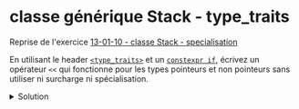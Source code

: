 # classe générique Stack -  type_traits

Reprise de l'exercice [13-01-10 - classe Stack - specialisation](13-01-10%20-%20classe%20Stack%20-%20specialisation.md)

En utilisant le header [`<type_traits>`](https://cplusplus.com/reference/type_traits/) et un [`constexpr if`](https://en.cppreference.com/w/cpp/language/if#Constexpr_if),
écrivez un opérateur `<<` qui fonctionne pour les types pointeurs et non pointeurs sans utiliser ni surcharge 
ni spécialisation. 

<details>
<summary>Solution</summary>

~~~cpp
#include <type_traits>   // std::is_pointer

template <typename T, size_t n>
std::ostream& operator<< (std::ostream& os, const Stack<T, n>& s) {
   for (size_t i = 0; i < s.index; ++i) {
      if constexpr (std::is_pointer<T>::value)
         os << "[" << i << "] " << *s.data[i] << '\n';
      else
         os << "[" << i << "] " << s.data[i] << '\n';
   }
   return os;
}
~~~

Notons qu'il est indispensable ici d'utiliser `if constexpr`. 

Si on oublie le `constexpr`, le code 
ne compile pas pour les types T qui ne disposent pas de l'opérateur `*` unaire, i.e. pour les 
types qui en sont pas des pointeurs ou des itérateurs. 

Avec `constexpr`, la branche qui n'est pas exécutée n'est pas non plus compilée.

### Tous les fichiers ...

<details>
<summary>main.cpp</summary>

~~~cpp
#include <iostream>

#include "Stack.h"

using namespace std;

int main() {

   const vector data = {0, 1, 2, 3, 4, 5};

   // int
   Stack<int, 10> s1;
   for (int i : data) {
      s1.push(i);
   }
   cout << s1 << endl;

   // const int*
   Stack<const int*, 10> s2;
   for (const int& i : data) {
      s2.push(&i);
   }
   cout << string(s2) << endl;
}
~~~

</details>

<details>
<summary>Stack.h</summary>

~~~cpp
#ifndef STACK_H
#define STACK_H

#include <array>
#include <string>

//- Pré-déclarations --------------------------------------
template <typename T, size_t n> class Stack;
template <typename T, size_t n> std::ostream& operator<< (std::ostream& os, const Stack<T, n>& s);
template <typename T, size_t n> bool operator == (const Stack<T, n>& lhs, const Stack<T, n>& rhs);

//--class Stack --------------------------------------------

template <typename T, size_t n = 100>
class Stack {

   friend std::ostream& operator << <>(std::ostream& os, const Stack& s);
   friend bool operator == <>(const Stack& lhs, const Stack& rhs);

public:
   Stack() : index{}, data{} {}
   // Constructeur de copie pas nécessaire. la version par défaut suffit

   // méthodes définies dans Stack_Impl.h
   void push(const T& v);
   void pop();
   const T& top() const;

   // méthodes triviales définies en ligne
   bool full() const { return index == n; }
   bool empty() const { return index == 0; }
   size_t size() const { return index; }
   size_t capacity() const { return n; }

   // conversion explicite Stack -> string
   explicit operator std::string() const;

private:
   size_t index;
   std::array<T, n> data;
};

#include "Stack_Impl.h"

#endif //STACK_H
~~~

</details>

<details>
<summary>Stack_Impl.h</summary>

~~~cpp
#ifndef STACK_IMPL_H
#define STACK_IMPL_H

#include <ostream>
#include <sstream>
#include <type_traits>
#include "Stack.h"

//-- friends ----------------------------------------------

template <typename T, size_t n>
std::ostream& operator<< (std::ostream& os, const Stack<T, n>& s) {
   for (size_t i = 0; i < s.index; ++i) {
      if constexpr (std::is_pointer<T>::value)
         os << "[" << i << "] " << *s.data[i] << '\n';
      else
         os << "[" << i << "] " << s.data[i] << '\n';
   }
   return os;
}

template <typename T, size_t n>
bool operator == (const Stack<T, n>& lhs, const Stack<T, n>& rhs) {
   // deux piles sont égales si elles contiennent le même nombre d'éléments
   // et que ces éléments sont égaux. Le contenu de data à partir de
   // l'indice index n'a pas d'importance.

   return lhs.index == rhs.index and
          std::equal(lhs.data.begin(), lhs.data.begin() + lhs.index, rhs.data.begin());
}

//- class Stack -------------------------------------------

template <typename T, size_t n>
void Stack<T, n>::push(const T& v) {
   data.at(index++) = v;
}

template <typename T, size_t n>
void Stack<T, n>::pop() {
   data.at(--index);
   // Note : accès à data uniquement pour lever une exception
   // en cas de pop() sur une stack vide. sinon --index suffit
}

template <typename T, size_t n>
const T& Stack<T, n>::top() const {
   return data.at(index - 1);
}

template <typename T, size_t n>
Stack<T, n>::operator std::string() const {
   return (std::stringstream() << *this).str();
}

#endif //STACK_IMPL_H
~~~

</details>

</details>

